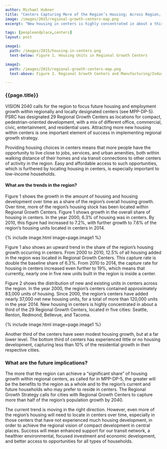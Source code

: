 ```yaml
---
author: Michael Hubner
title: "Centers Capturing More of the Region’s Housing; Across Region, Residential Gains Are Uneven."
image: /images/2015/regional-growth-centers-map.png
excerpt: "New housing in centers is highly concentrated in about a third of the 29 Regional Growth Centers, located in five cities: Seattle, Renton, Redmond, Bellevue, and Tacoma."

tags: [peopleandplace,centers]
layout: post

image1:
  path: /images/2015/housing-in-centers.png
  text-below: Figure 1. Housing Units in Regional Growth Centers

image2:
  path: /images/2015/regional-growth-centers-map.png
  text-above: Figure 2. Regional Growth Centers and Manufacturing/Industrial Centers

---
```


### {{page.title}}

VISION 2040 calls for the region to focus future housing and employment growth within regionally and locally designated centers (see MPP-DP-5). PSRC has designated 29 Regional Growth Centers as locations for compact, pedestrian-oriented development, with a mix of different office, commercial, civic, entertainment, and residential uses. Attracting more new housing within centers is one important element of success in implementing regional growth strategy.

Providing housing choices in centers means that more people have the opportunity to live close to jobs, services, and urban amenities, both within walking distance of their homes and via transit connections to other centers of activity in the region. Easy and affordable access to such opportunities, which is furthered by locating housing in centers, is especially important to low-income households.

#### What are the trends in the region?

Figure 1 shows the growth in the amount of housing and housing development over time as a share of the region’s overall housing growth. Over time, more of the region’s housing stock has been located within Regional Growth Centers. Figure 1 shows growth in the overall share of housing in centers. In the year 2000, 6.3% of housing was in centers. By 2010, this figure had increased to 7.2%, with further growth to 7.6% of the region’s housing units located in centers in 2014.

{% include image.html image=page.image1 %}

Figure 1 also shows an upward trend in the share of the region’s housing growth occurring in centers. From 2000 to 2010, 12.5% of all housing added in the region was located in Regional Growth Centers. This capture rate is double the baseline share of 6.3%. From 2010 to 2014, the capture rate for housing in centers increased even further to 19%, which means that currently, nearly one in five new units built in the region is inside a center.

Figure 2 shows the distribution of new and existing units in centers across the region. In the year 2000, the region’s centers contained approximately 83,000 units of housing. Since 2000, the region’s centers have added nearly 37,000 net new housing units, for a total of more than 120,000 units in the year 2014. New housing in centers is highly concentrated in about a third of the 29 Regional Growth Centers, located in five cities: Seattle, Renton, Redmond, Bellevue, and Tacoma.

{% include image.html image=page.image1 %}

Another third of the centers have seen modest housing growth, but at a far lower level. The bottom third of centers has experienced little or no housing development, capturing less than 10% of the residential growth in their respective cities.

### What are the future implications?

The more that the region can achieve a “significant share” of housing growth within regional centers, as called for in MPP-DP-5, the greater will be the benefits to the region as a whole and to the region’s current and future households who may prefer to reside in centers. The Regional Growth Strategy calls for cities with Regional Growth Centers to capture more than half of the region’s population growth by 2040.

The current trend is moving in the right direction. However, even more of the region’s housing will need to locate in centers over time, especially in those centers that have not experienced much housing development, in order to achieve the regional vision of compact development in central places. Success will mean enhanced support for our transit network, a healthier environmental, focused investment and economic development, and better access to opportunities for all types of households.
